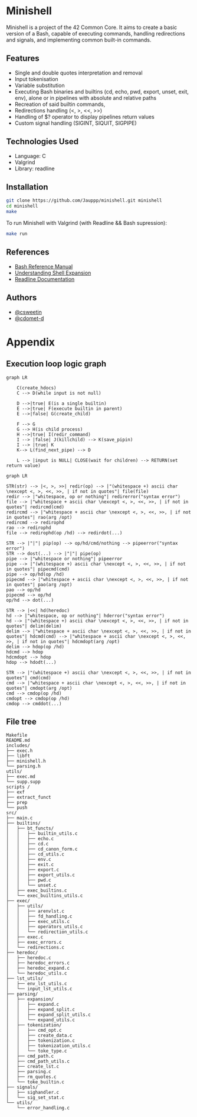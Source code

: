 
# Minishell

Minishell is a project of the 42 Common Core. It aims to create a basic version of a Bash, capable of executing commands, handling redirections and signals, and implementing common built-in commands.

## Features
- Single and double quotes interpretation and removal
- Input tokenisation
- Variable substitution
- Executing Bash binaries and builtins (cd, echo, pwd, export, unset, exit, env), alone or in pipelines with absolute and relative paths
- Recreation of said builtin commands,  
- Redirections handling (<, >, <<, >>)
- Handling of $? operator to display pipelines return values
- Custom signal handling (SIGINT, SIQUIT, SIGPIPE)
## Technologies Used
- Language: C
- Valgrind
- Library: readline



## Installation

```bash
git clone https://github.com/Jauppp/minishell.git minishell
cd minishell
make

```
To run Minishell with Valgrind (with Readline && Bash supression):
```bash
make run
```

## References

- [Bash Reference Manual](https://www.gnu.org/savannah-checkouts/gnu/bash/manual/bash.html)
- [Understanding Shell Expansion](https://effective-shell.com/part-6-advanced-techniques/understanding-shell-expansion/)
- [Readline Documentation](https://www.man7.org/linux/man-pages/man3/readline.3.html)



## Authors

- [@csweetin](https://github.com/cha202)
- [@cdomet-d](https://github.com/Jauppp)


# Appendix

## Execution loop logic graph

```mermaid
graph LR

	C(create_hdocs)
	C --> D(while input is not null)

	D -->|true| E(is a single builtin)
	E -->|true| F(execute builtin in parent)
	E -->|false| G(create_child)

	F --> G
	G --> H(is child process)
	H -->|true| I(redir_command)
	I --> |false| J(killchild) --> K(save_pipin)
	I --> |true| K
	K--> L(find_next_pipe) --> D

	L --> |input is NULL| CLOSE(wait for children) --> RETURN(set return value)
```

```mermaid
graph LR

STR(str) --> |<, >, >>| redir(op) --> |"(whitespace +) ascii char \nexcept <, >, <<, >>, | if not in quotes"| file(file)
redir --> |"whitespace, op or nothing"| redirerror("syntax error")
file --> |"whitespace + ascii char \nexcept <, >, <<, >>, | if not in quotes"| redircmd(cmd)
redircmd --> |"whitespace + ascii char \nexcept <, >, <<, >>, | if not in quotes"| rao(arg /opt)
redircmd --> redirophd
rao --> redirophd
file --> redirophd(op /hd) --> redirdot(...)

STR --> |"|"| pip(op) --> op/hd/cmd/nothing --> pipeerror("syntax error")
STR --> dost(...) --> |"|"| pipe(op)
pipe --> |"whitespace or nothing"| pipeerror
pipe --> |"(whitespace +) ascii char \nexcept <, >, <<, >>, | if not in quotes"| pipecmd(cmd)
pipe --> op/hd(op /hd)
pipecmd --> |"whitespace + ascii char \nexcept <, >, <<, >>, | if not in quotes"| pao(arg /opt)
pao --> op/hd
pipecmd --> op/hd
op/hd --> dot(...)

STR --> |<<| hd(heredoc)
hd --> |"whitespace, op or nothing"| hderror("syntax error")
hd --> |"(whitespace +) ascii char \nexcept <, >, <<, >>, | if not in quotes"| delim(delim)
delim --> |"whitespace + ascii char \nexcept <, >, <<, >>, | if not in quotes"| hdcmd(cmd) --> |"whitespace + ascii char \nexcept <, >, <<, >>, | if not in quotes"| hdcmdopt(arg /opt)
delim --> hdop(op /hd)
hdcmd --> hdop
hdcmdopt --> hdop
hdop --> hdodt(...)

STR --> |"(whitespace +) ascii char \nexcept <, >, <<, >>, | if not in quotes"| cmd(cmd) 
cmd --> |"whitespace + ascii char \nexcept <, >, <<, >>, | if not in quotes"| cmdopt(arg /opt)
cmd --> cmdop(op /hd)
cmdopt --> cmdop(op /hd)
cmdop --> cmddot(...)
```

## File tree
```
Makefile
README.md
includes/
├── exec.h
├── libft
├── minishell.h
└── parsing.h
utils/
├── exec.md
└── supp.supp
scripts	/
├── exf
├── extract_funct
├── prep
└── push	
src/
├── main.c
├── builtins/
│   ├── bt_functs/
│   │   ├── builtin_utils.c	
│   │   ├── echo.c
│   │   ├── cd.c 
│   │   ├── cd_canon_form.c	
│   │   ├── cd_utils.c
│   │   ├── env.c	
│   │   ├── exit.c
│   │   ├── export.c	
│   │   ├── export_utils.c
│   │   ├── pwd.c	
│   │   └── unset.c
│   ├── exec_builtins.c
│   └── exec_builtins_utils.c
├── exec/
│   ├── utils/
│   │   ├── arenvlst.c	
│   │   ├── fd_handling.c	
│   │   ├── exec_utils.c	
│   │   ├── operators_utils.c
│   │   └── redirection_utils.c
│   ├── exec.c	
│   ├── exec_errors.c	
│   └── redirections.c
├── heredoc/
│   ├── heredoc.c	
│   ├── heredoc_errors.c
│   ├── heredoc_expand.c	
│   └── heredoc_utils.c
├── lst_utils/
│   ├── env_lst_utils.c
│   └── input_lst_utils.c
├── parsing/
│   ├── expansion/
│   │   ├── expand.c	
│   │   ├── expand_split.c
│   │   ├── expand_split_utils.c	
│   │   └── expand_utils.c
│   ├── tokenization/
│   │   ├── cmd_opt.c	
│   │   ├── create_data.c
│   │   ├── tokenization.c	
│   │   ├── tokenization_utils.c	
│   │   └── toke_type.c
│   ├── cmd_path.c	
│   ├── cmd_path_utils.c
│   ├── create_lst.c	
│   ├── parsing.c
│   ├── rm_quotes.c	
│   └── toke_builtin.c
├── signals/
│   ├── sighandler.c
│   └── sig_set_stat.c
└── utils/
    └── error_handling.c
```
